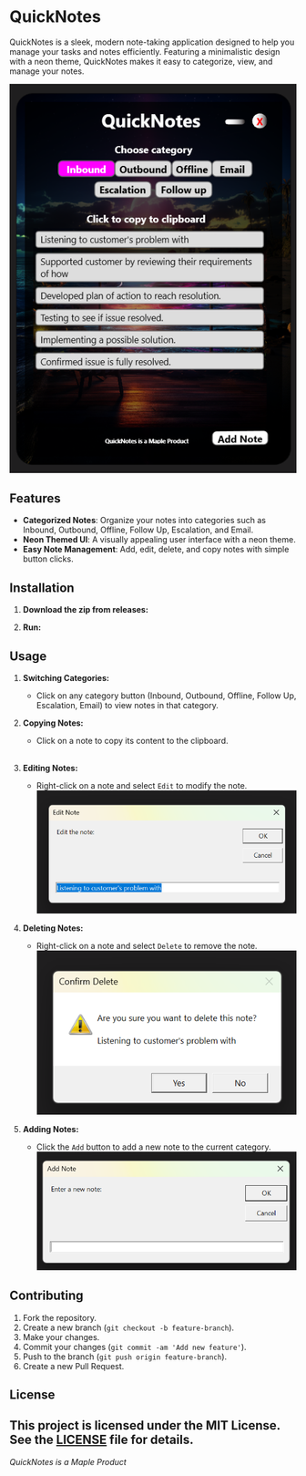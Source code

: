 # QuickNotes

QuickNotes is a sleek, modern note-taking application designed to help you manage your tasks and notes efficiently. Featuring a minimalistic design with a neon theme, QuickNotes makes it easy to categorize, view, and manage your notes.

![QuickNotes Screenshot](https://github.com/kl3mta3/QuickNotes/blob/1e9212c52d63621db55ceb1326ca1fa42225ab2b/QuickNotes/images/QUickNotesUImain.png)

## Features

- **Categorized Notes**: Organize your notes into categories such as Inbound, Outbound, Offline, Follow Up, Escalation, and Email.
- **Neon Themed UI**: A visually appealing user interface with a neon theme.
- **Easy Note Management**: Add, edit, delete, and copy notes with simple button clicks.


## Installation

1. **Download the zip from releases:**

2. **Run:**


## Usage


1. **Switching Categories:**
    - Click on any category button (Inbound, Outbound, Offline, Follow Up, Escalation, Email) to view notes in that category.
      

2. **Copying Notes:**
    - Click on a note to copy its content to the clipboard.

    <br>
    
3. **Editing Notes:**
    - Right-click on a note and select `Edit` to modify the note.
![QuickNotes Screenshot](https://github.com/kl3mta3/QuickNotes/blob/6b1309f0c2c9623d6781ed772bd26d71f49b4ac1/QuickNotes/images/QuickNotesEdit.png)

4. **Deleting Notes:**
    - Right-click on a note and select `Delete` to remove the note.
![QuickNotes Screenshot](https://github.com/kl3mta3/QuickNotes/blob/6b1309f0c2c9623d6781ed772bd26d71f49b4ac1/QuickNotes/images/QuickNotesDelete.png)

5. **Adding Notes:**
    - Click the `Add` button to add a new note to the current category.
![QuickNotes Screenshot](https://github.com/kl3mta3/QuickNotes/blob/6b1309f0c2c9623d6781ed772bd26d71f49b4ac1/QuickNotes/images/QuickNotesAddNote.png)


## Contributing

1. Fork the repository.
2. Create a new branch (`git checkout -b feature-branch`).
3. Make your changes.
4. Commit your changes (`git commit -am 'Add new feature'`).
5. Push to the branch (`git push origin feature-branch`).
6. Create a new Pull Request.

## License

This project is licensed under the MIT License. See the [LICENSE](LICENSE) file for details.
---

*QuickNotes is a Maple Product*
